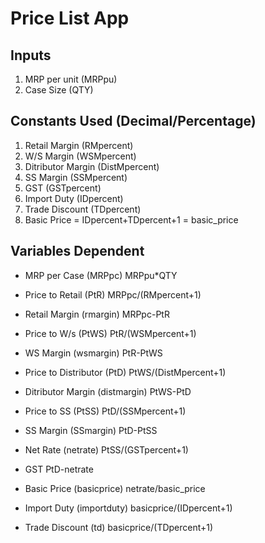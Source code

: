 # Price List App

## Inputs
1. MRP per unit (MRPpu)
2. Case Size (QTY)

## Constants Used (Decimal/Percentage) 
1. Retail Margin (RMpercent)
2. W/S Margin  (WSMpercent)
3. Ditributor Margin (DistMpercent)
4. SS Margin (SSMpercent)
5. GST (GSTpercent)
6. Import Duty (IDpercent)
7. Trade Discount (TDpercent)
8. Basic Price = IDpercent+TDpercent+1 = basic\_price


## Variables Dependent 
- MRP per Case (MRPpc)
MRPpu\*QTY

- Price to Retail (PtR)
MRPpc/(RMpercent+1)

- Retail Margin (rmargin)
MRPpc-PtR

- Price to W/s (PtWS)
PtR/(WSMpercent+1)

- WS Margin (wsmargin)
PtR-PtWS

- Price to Distributor (PtD)
PtWS/(DistMpercent+1)

- Ditributor Margin (distmargin)
PtWS-PtD

- Price to SS (PtSS)
PtD/(SSMpercent+1)

- SS Margin (SSmargin)
PtD-PtSS

- Net Rate (netrate)
PtSS/(GSTpercent+1)

- GST
PtD-netrate

- Basic Price (basicprice)
netrate/basic\_price

- Import Duty (importduty)
basicprice/(IDpercent+1)

- Trade Discount (td)
basicprice/(TDpercent+1)
